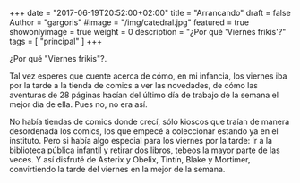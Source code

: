 +++
date = "2017-06-19T20:52:00+02:00"
title = "Arrancando"
draft = false
Author = "gargoris"
#image = "/img/catedral.jpg"
featured = true
showonlyimage = true
weight = 0
description = "¿Por qué 'Viernes frikis'?"
tags = [
  "principal"
]
+++

¿Por qué "Viernes frikis"?. 

Tal vez esperes que cuente acerca de cómo, en mi infancia, los viernes iba por la tarde a la tienda de comics a ver las novedades, de cómo las aventuras de 28 páginas hacían del último día de trabajo de la semana el mejor día de ella. Pues no, no era así.

No había tiendas de comics donde crecí, sólo kioscos que traían de manera desordenada los comics, los que empecé a coleccionar estando ya en el instituto. Pero si había algo especial para los viernes por la tarde: ir a la biblioteca pública infantil y retirar dos libros, tebeos la mayor parte de las veces. Y así disfruté de Asterix y Obelix, Tintín, Blake y Mortimer, convirtiendo la tarde del viernes en la mejor de la semana.

